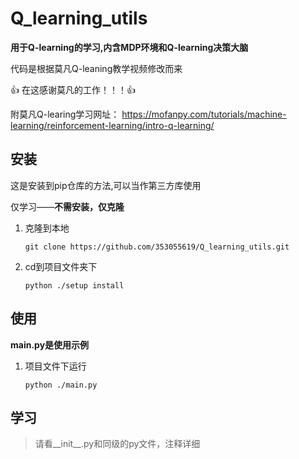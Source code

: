 # Q_learning_utils
**用于Q-learning的学习,内含MDP环境和Q-learning决策大脑**

代码是根据莫凡Q-leaning教学视频修改而来

👍 在这感谢莫凡的工作！！！👍 

附莫凡Q-learing学习网址：
https://mofanpy.com/tutorials/machine-learning/reinforcement-learning/intro-q-learning/

## 安装
这是安装到pip仓库的方法,可以当作第三方库使用

仅学习——**不需安装，仅克隆**
1. 克隆到本地
    ```shell
    git clone https://github.com/353055619/Q_learning_utils.git
    ```
2. cd到项目文件夹下
    ```shell
    python ./setup install
    ```
## 使用
**main.py是使用示例**
1. 项目文件下运行
   ```shell
   python ./main.py
   ``` 
## 学习
> 请看__init__.py和同级的py文件，注释详细

